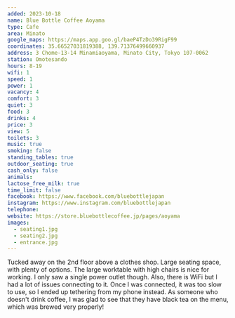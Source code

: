 ```yaml
---
added: 2023-10-18
name: Blue Bottle Coffee Aoyama
type: Cafe
area: Minato
google_maps: https://maps.app.goo.gl/baeP4TzDo39RigF99
coordinates: 35.66527031819388, 139.71376499660937
address: 3 Chome-13-14 Minamiaoyama, Minato City, Tokyo 107-0062
station: Omotesando
hours: 8-19
wifi: 1
speed: 1
power: 1
vacancy: 4
comfort: 3
quiet: 3
food: 3
drinks: 4
price: 3
view: 5
toilets: 3
music: true
smoking: false
standing_tables: true
outdoor_seating: true
cash_only: false
animals: 
lactose_free_milk: true
time_limit: false
facebook: https://www.facebook.com/bluebottlejapan
instagram: https://www.instagram.com/bluebottlejapan
telephone: 
website: https://store.bluebottlecoffee.jp/pages/aoyama
images:
  - seating1.jpg
  - seating2.jpg
  - entrance.jpg
---
```


Tucked away on the 2nd floor above a clothes shop. Large seating space, with plenty of options. The large worktable with high chairs is nice for working. I only saw a single power outlet though. Also, there is WiFi but I had a lot of issues connecting to it. Once I was connected, it was too slow to use, so I ended up tethering from my phone instead. As someone who doesn't drink coffee, I was glad to see that they have black tea on the menu, which was brewed very properly!
